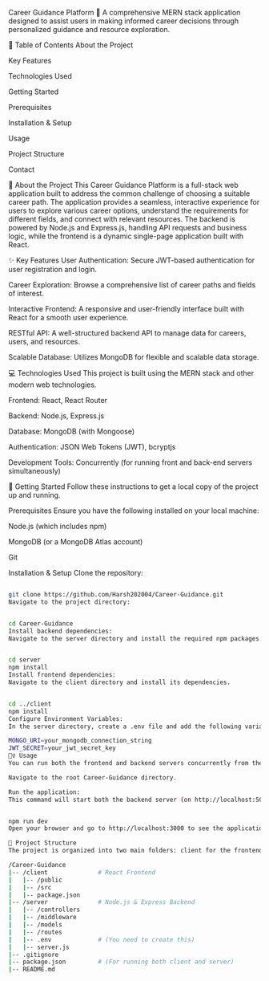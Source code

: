 Career Guidance Platform 🚀
A comprehensive MERN stack application designed to assist users in making informed career decisions through personalized guidance and resource exploration.

📖 Table of Contents
About the Project

Key Features

Technologies Used

Getting Started

Prerequisites

Installation & Setup

Usage

Project Structure

Contact

🎯 About the Project
This Career Guidance Platform is a full-stack web application built to address the common challenge of choosing a suitable career path. The application provides a seamless, interactive experience for users to explore various career options, understand the requirements for different fields, and connect with relevant resources. The backend is powered by Node.js and Express.js, handling API requests and business logic, while the frontend is a dynamic single-page application built with React.

✨ Key Features
User Authentication: Secure JWT-based authentication for user registration and login.

Career Exploration: Browse a comprehensive list of career paths and fields of interest.

Interactive Frontend: A responsive and user-friendly interface built with React for a smooth user experience.

RESTful API: A well-structured backend API to manage data for careers, users, and resources.

Scalable Database: Utilizes MongoDB for flexible and scalable data storage.

💻 Technologies Used
This project is built using the MERN stack and other modern web technologies.

Frontend: React, React Router

Backend: Node.js, Express.js

Database: MongoDB (with Mongoose)

Authentication: JSON Web Tokens (JWT), bcryptjs

Development Tools: Concurrently (for running front and back-end servers simultaneously)

🚀 Getting Started
Follow these instructions to get a local copy of the project up and running.

Prerequisites
Ensure you have the following installed on your local machine:

Node.js (which includes npm)

MongoDB (or a MongoDB Atlas account)

Git

Installation & Setup
Clone the repository:

```bash

git clone https://github.com/Harsh202004/Career-Guidance.git
Navigate to the project directory:
```
```Bash

cd Career-Guidance
Install backend dependencies:
Navigate to the server directory and install the required npm packages.
```
```Bash

cd server
npm install
Install frontend dependencies:
Navigate to the client directory and install its dependencies.
```
```Bash

cd ../client
npm install
Configure Environment Variables:
In the server directory, create a .env file and add the following variables. Replace the placeholder values with your actual configuration.

MONGO_URI=your_mongodb_connection_string
JWT_SECRET=your_jwt_secret_key
🏃‍♀️ Usage
You can run both the frontend and backend servers concurrently from the root directory of the project using the pre-configured npm script.

Navigate to the root Career-Guidance directory.

Run the application:
This command will start both the backend server (on http://localhost:5000) and the frontend React development server (on http://localhost:3000).
```
```Bash

npm run dev
Open your browser and go to http://localhost:3000 to see the application.

📂 Project Structure
The project is organized into two main folders: client for the frontend and server for the backend.

/Career-Guidance
|-- /client              # React Frontend
|   |-- /public
|   |-- /src
|   |-- package.json
|-- /server              # Node.js & Express Backend
|   |-- /controllers
|   |-- /middleware
|   |-- /models
|   |-- /routes
|   |-- .env             # (You need to create this)
|   |-- server.js
|-- .gitignore
|-- package.json         # (For running both client and server)
|-- README.md
